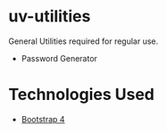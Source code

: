 # uv-utilities
General Utilities required for regular use.

* Password Generator


# Technologies Used
* [Bootstrap 4](https://getbootstrap.com/)

